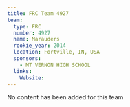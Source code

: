 ```yaml
---
title: FRC Team 4927
team:
  type: FRC
  number: 4927
  name: Marauders
  rookie_year: 2014
  location: Fortville, IN, USA
  sponsors:
    - MT VERNON HIGH SCHOOL
  links:
    Website: 
---
```

No content has been added for this team